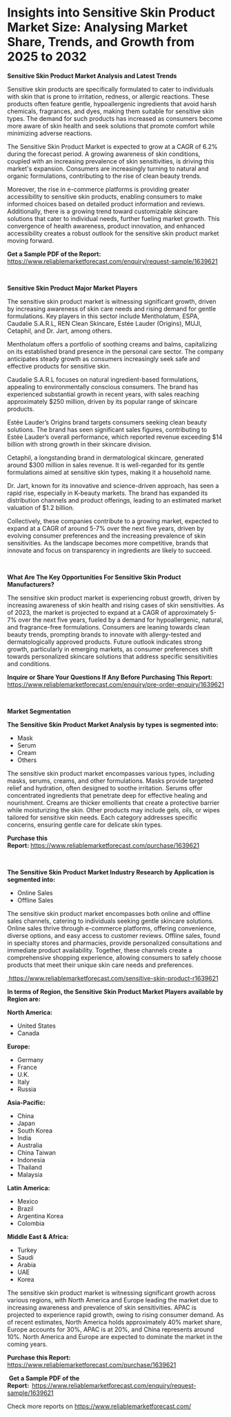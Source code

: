 <p><h1>Insights into Sensitive Skin Product Market Size: Analysing Market Share, Trends, and Growth from 2025 to 2032</h1></p><p><strong>Sensitive Skin Product Market Analysis and Latest Trends</strong></p>
<p><p>Sensitive skin products are specifically formulated to cater to individuals with skin that is prone to irritation, redness, or allergic reactions. These products often feature gentle, hypoallergenic ingredients that avoid harsh chemicals, fragrances, and dyes, making them suitable for sensitive skin types. The demand for such products has increased as consumers become more aware of skin health and seek solutions that promote comfort while minimizing adverse reactions.</p><p>The Sensitive Skin Product Market is expected to grow at a CAGR of 6.2% during the forecast period. A growing awareness of skin conditions, coupled with an increasing prevalence of skin sensitivities, is driving this market's expansion. Consumers are increasingly turning to natural and organic formulations, contributing to the rise of clean beauty trends. </p><p>Moreover, the rise in e-commerce platforms is providing greater accessibility to sensitive skin products, enabling consumers to make informed choices based on detailed product information and reviews. Additionally, there is a growing trend toward customizable skincare solutions that cater to individual needs, further fueling market growth. This convergence of health awareness, product innovation, and enhanced accessibility creates a robust outlook for the sensitive skin product market moving forward.</p></p>
<p><strong>Get a Sample PDF of the Report:&nbsp;</strong> <a href="https://www.reliablemarketforecast.com/enquiry/request-sample/1639621?utm_campaign=2723&utm_medium=2&utm_source=Github&utm_content=ia&utm_term=05042025&utm_id=sensitive-skin-product">https://www.reliablemarketforecast.com/enquiry/request-sample/1639621</a></p>
<p>&nbsp;</p>
<p><strong>Sensitive Skin Product Major Market Players</strong></p>
<p><p>The sensitive skin product market is witnessing significant growth, driven by increasing awareness of skin care needs and rising demand for gentle formulations. Key players in this sector include Mentholatum, ESPA, Caudalie S.A.R.L, REN Clean Skincare, Estée Lauder (Origins), MUJI, Cetaphil, and Dr. Jart, among others.</p><p>Mentholatum offers a portfolio of soothing creams and balms, capitalizing on its established brand presence in the personal care sector. The company anticipates steady growth as consumers increasingly seek safe and effective products for sensitive skin.</p><p>Caudalie S.A.R.L focuses on natural ingredient-based formulations, appealing to environmentally conscious consumers. The brand has experienced substantial growth in recent years, with sales reaching approximately $250 million, driven by its popular range of skincare products.</p><p>Estée Lauder’s Origins brand targets consumers seeking clean beauty solutions. The brand has seen significant sales figures, contributing to Estée Lauder’s overall performance, which reported revenue exceeding $14 billion with strong growth in their skincare division. </p><p>Cetaphil, a longstanding brand in dermatological skincare, generated around $300 million in sales revenue. It is well-regarded for its gentle formulations aimed at sensitive skin types, making it a household name.</p><p>Dr. Jart, known for its innovative and science-driven approach, has seen a rapid rise, especially in K-beauty markets. The brand has expanded its distribution channels and product offerings, leading to an estimated market valuation of $1.2 billion. </p><p>Collectively, these companies contribute to a growing market, expected to expand at a CAGR of around 5-7% over the next five years, driven by evolving consumer preferences and the increasing prevalence of skin sensitivities. As the landscape becomes more competitive, brands that innovate and focus on transparency in ingredients are likely to succeed.</p></p>
<p>&nbsp;</p>
<p><strong>What Are The Key Opportunities For Sensitive Skin Product Manufacturers?</strong></p>
<p><p>The sensitive skin product market is experiencing robust growth, driven by increasing awareness of skin health and rising cases of skin sensitivities. As of 2023, the market is projected to expand at a CAGR of approximately 5-7% over the next five years, fueled by a demand for hypoallergenic, natural, and fragrance-free formulations. Consumers are leaning towards clean beauty trends, prompting brands to innovate with allergy-tested and dermatologically approved products. Future outlook indicates strong growth, particularly in emerging markets, as consumer preferences shift towards personalized skincare solutions that address specific sensitivities and conditions.</p></p>
<p><strong>Inquire or Share Your Questions If Any Before Purchasing This Report:</strong> <a href="https://www.reliablemarketforecast.com/enquiry/pre-order-enquiry/1639621?utm_campaign=2723&utm_medium=2&utm_source=Github&utm_content=ia&utm_term=05042025&utm_id=sensitive-skin-product">https://www.reliablemarketforecast.com/enquiry/pre-order-enquiry/1639621</a></p>
<p>&nbsp;</p>
<p><strong>Market Segmentation</strong></p>
<p><strong>The Sensitive Skin Product Market Analysis by types is segmented into:</strong></p>
<p><ul><li>Mask</li><li>Serum</li><li>Cream</li><li>Others</li></ul></p>
<p><p>The sensitive skin product market encompasses various types, including masks, serums, creams, and other formulations. Masks provide targeted relief and hydration, often designed to soothe irritation. Serums offer concentrated ingredients that penetrate deep for effective healing and nourishment. Creams are thicker emollients that create a protective barrier while moisturizing the skin. Other products may include gels, oils, or wipes tailored for sensitive skin needs. Each category addresses specific concerns, ensuring gentle care for delicate skin types.</p></p>
<p><strong>Purchase this Report:&nbsp;</strong><a href="https://www.reliablemarketforecast.com/purchase/1639621?utm_campaign=2723&utm_medium=2&utm_source=Github&utm_content=ia&utm_term=05042025&utm_id=sensitive-skin-product">https://www.reliablemarketforecast.com/purchase/1639621</a></p>
<p>&nbsp;</p>
<p><strong>The Sensitive Skin Product Market Industry Research by Application is segmented into:</strong></p>
<p><ul><li>Online Sales</li><li>Offline Sales</li></ul></p>
<p><p>The sensitive skin product market encompasses both online and offline sales channels, catering to individuals seeking gentle skincare solutions. Online sales thrive through e-commerce platforms, offering convenience, diverse options, and easy access to customer reviews. Offline sales, found in specialty stores and pharmacies, provide personalized consultations and immediate product availability. Together, these channels create a comprehensive shopping experience, allowing consumers to safely choose products that meet their unique skin care needs and preferences.</p></p>
<p><a href="https://www.reliablemarketforecast.com/sensitive-skin-product-r1639621?utm_campaign=2723&utm_medium=2&utm_source=Github&utm_content=ia&utm_term=05042025&utm_id=sensitive-skin-product">&nbsp;https://www.reliablemarketforecast.com/sensitive-skin-product-r1639621</a></p>
<p><strong>In terms of Region, the Sensitive Skin Product Market Players available by Region are:</strong></p>
<p>
    <p> <strong> North America: </strong>
        <ul>
            <li>United States</li>
            <li>Canada</li>
        </ul>
        </p> 
    <p> <strong> Europe: </strong>
        <ul>
            <li>Germany</li>
            <li>France</li>
            <li>U.K.</li>
            <li>Italy</li>
            <li>Russia</li>
        </ul>
        </p> 
    <p> <strong> Asia-Pacific: </strong>
        <ul>
            <li>China</li>
            <li>Japan</li>
            <li>South Korea</li>
            <li>India</li>
            <li>Australia</li>
            <li>China Taiwan</li>
            <li>Indonesia</li>
            <li>Thailand</li>
            <li>Malaysia</li>
        </ul>
        </p> 
    <p> <strong> Latin America: </strong>
        <ul>
            <li>Mexico</li>
            <li>Brazil</li>
            <li>Argentina Korea</li>
            <li>Colombia</li>
        </ul>
        </p> 
    <p> <strong> Middle East & Africa: </strong>
        <ul>
            <li>Turkey</li>
            <li>Saudi</li>
            <li>Arabia</li>
            <li>UAE</li>
            <li>Korea</li>
        </ul>
    </p>
    </p>
<p><p>The sensitive skin product market is witnessing significant growth across various regions, with North America and Europe leading the market due to increasing awareness and prevalence of skin sensitivities. APAC is projected to experience rapid growth, owing to rising consumer demand. As of recent estimates, North America holds approximately 40% market share, Europe accounts for 30%, APAC is at 20%, and China represents around 10%. North America and Europe are expected to dominate the market in the coming years.</p></p>
<p><strong>Purchase this Report: </strong><a href="https://www.reliablemarketforecast.com/purchase/1639621?utm_campaign=2723&utm_medium=2&utm_source=Github&utm_content=ia&utm_term=05042025&utm_id=sensitive-skin-product">https://www.reliablemarketforecast.com/purchase/1639621</a></p>
<p>&nbsp;<strong>Get a Sample PDF of the Report:&nbsp;&nbsp;</strong><a href="https://www.reliablemarketforecast.com/enquiry/request-sample/1639621?utm_campaign=2723&utm_medium=2&utm_source=Github&utm_content=ia&utm_term=05042025&utm_id=sensitive-skin-product">https://www.reliablemarketforecast.com/enquiry/request-sample/1639621</a></p>
<p><strong></strong></p>
<p>Check more reports on <a href="https://www.reliablemarketforecast.com/?utm_campaign=2723&utm_medium=2&utm_source=Github&utm_content=ia&utm_term=05042025&utm_id=sensitive-skin-product">https://www.reliablemarketforecast.com/</a></p>